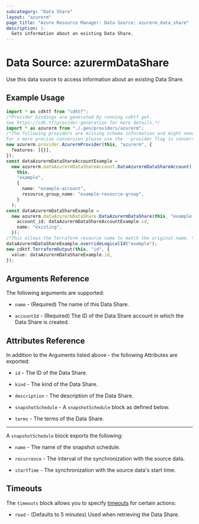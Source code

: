 ```yaml
---
subcategory: "Data Share"
layout: "azurerm"
page_title: "Azure Resource Manager: Data Source: azurerm_data_share"
description: |-
  Gets information about an existing Data Share.
---
```


# Data Source: azurermDataShare

Use this data source to access information about an existing Data Share.

## Example Usage

```typescript
import * as cdktf from "cdktf";
/*Provider bindings are generated by running cdktf get.
See https://cdk.tf/provider-generation for more details.*/
import * as azurerm from "./.gen/providers/azurerm";
/*The following providers are missing schema information and might need manual adjustments to synthesize correctly: azurerm.
For a more precise conversion please use the --provider flag in convert.*/
new azurerm.provider.AzurermProvider(this, "azurerm", {
  features: [{}],
});
const dataAzurermDataShareAccountExample =
  new azurerm.dataAzurermDataShareAccount.DataAzurermDataShareAccount(
    this,
    "example",
    {
      name: "example-account",
      resource_group_name: "example-resource-group",
    }
  );
const dataAzurermDataShareExample =
  new azurerm.dataAzurermDataShare.DataAzurermDataShare(this, "example_2", {
    account_id: dataAzurermDataShareAccountExample.id,
    name: "existing",
  });
/*This allows the Terraform resource name to match the original name. You can remove the call if you don't need them to match.*/
dataAzurermDataShareExample.overrideLogicalId("example");
new cdktf.TerraformOutput(this, "id", {
  value: dataAzurermDataShareExample.id,
});

```

## Arguments Reference

The following arguments are supported:

*   `name` - (Required) The name of this Data Share.

*   `accountId` - (Required) The ID of the Data Share account in which the Data Share is created.

## Attributes Reference

In addition to the Arguments listed above - the following Attributes are exported:

*   `id` - The ID of the Data Share.

*   `kind` - The kind of the Data Share.

*   `description` - The description of the Data Share.

*   `snapshotSchedule` - A `snapshotSchedule` block as defined below.

*   `terms` - The terms of the Data Share.

***

A `snapshotSchedule` block exports the following:

*   `name` - The name of the snapshot schedule.

*   `recurrence` - The interval of the synchronization with the source data.

*   `startTime` -  The synchronization with the source data's start time.

## Timeouts

The `timeouts` block allows you to specify [timeouts](https://www.terraform.io/language/resources/syntax#operation-timeouts) for certain actions:

* `read` - (Defaults to 5 minutes) Used when retrieving the Data Share.
